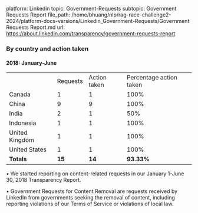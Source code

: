 platform: Linkedin
topic: Government-Requests
subtopic: Government Requests Report
file_path: /home/bhuang/nlp/rag-race-challenge2-2024/platform-docs-versions/Linkedin_Government-Requests/Government Requests Report.md
url: https://about.linkedin.com/transparency/government-requests-report

### By country and action taken

#### 2018: January-June

|     |     |     |     |
| --- | --- | --- | --- |
|     | Requests | Action taken | Percentage action taken |
| Canada | 1   | 1   | 100% |
| China | 9   | 9   | 100% |
| India | 2   | 1   | 50% |
| Indonesia | 1   | 1   | 100% |
| United Kingdom | 1   | 1   | 100% |
| United States | 1   | 1   | 100% |
| **Totals** | **15** | **14** | **93.33%** |

• We started reporting on content-related requests in our January 1-June 30, 2018 Transparency Report.

  
• Government Requests for Content Removal are requests received by LinkedIn from governments seeking the removal of content, including reporting violations of our Terms of Service or violations of local law.